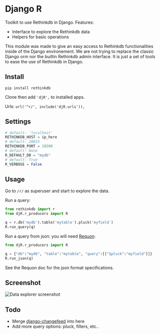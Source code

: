 Django R
========

Toolkit to use Rethinkdb in Django. Features:

- Interface to explore the Rethinkdb data
- Helpers for basic operations

This module was made to give an easy access to Rethinkdb functionalities inside of the Django environement. 
We are not trying to replace the classic Django orm nor the builtin Rethinkdb admin interface. It is just a set
of tools to ease the use of Rethinkdb in Django.

Install
-------

`pip install rethinkdb`

Clone then add `'djR',` to installed apps.

Urls: `url('^r/', include('djR.urls')),`

Settings
--------

  ```python
# default: 'localhost'
RETHINKDB_HOST = ip_here
# default: 28015
RETHINKDB_PORT = 28500
# default: None
R_DEFAULT_DB = "mydb"
# default: True
R_VERBOSE = False
  ```

Usage
-----

Go to `/r/` as superuser and start to explore the data.

Run a query:

  ```python
from rethinkdb import r
from djR.r_producers import R

q = r.db('mydb').table('mytable').pluck('myfield')
R.run_query(q)
  ```

Run a query from json: you will need [Requon](https://github.com/dmpayton/reqon.git):

  ```python
from djR.r_producers import R

q = {"db":"mydb", "table":"mytable", "query":[["$pluck":"myfield"]]}
R.run_json(q)
  ```
  
See the Requon doc for the json format specifications.

Screenshot
----------

![Data explorer screenshot](https://raw.github.com/synw/django-R/master/docs/img/djR_explorer.png)

Todo
----

- Merge [django-changefeed](https://github.com/synw/django-changefeed) into here
- Add more query options: pluck, filters, etc..
